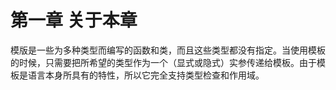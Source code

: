 # 第一章 关于本章

<!-- vim-markdown-toc GFM -->

<!-- vim-markdown-toc -->



模版是一些为多种类型而编写的函数和类，而且这些类型都没有指定。当使用模板的时候，只需要把所希望的类型作为一个（显式或隐式）实参传递给模板。由于模板是语言本身所具有的特性，所以它完全支持类型检查和作用域。
